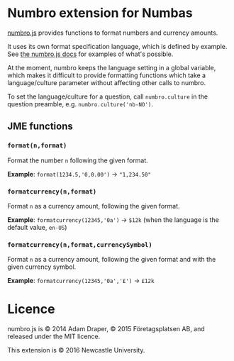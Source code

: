 # Numbro extension for Numbas

[numbro.js](http://numbrojs.com/) provides functions to format numbers and currency amounts.

It uses its own format specification language, which is defined by example. See [the numbro.js docs](http://numbrojs.com/format.html) for examples of what's possible.

At the moment, numbro keeps the language setting in a global variable, which makes it difficult to provide formatting functions which take a language/culture parameter without affecting other calls to numbro.

To set the language/culture for a question, call `numbro.culture` in the question preamble, e.g. `numbro.culture('nb-NO')`.

## JME functions

### `format(n,format)`

Format the number `n` following the given format.

**Example**: `format(1234.5,'0,0.00')` → `"1,234.50"`

### `formatcurrency(n,format)`

Format `n` as a currency amount, following the given format.

**Example**: `formatcurrency(12345,'0a')` → `$12k` (when the language is the default value, `en-US`)

### `formatcurrency(n,format,currencySymbol)`

Format `n` as a currency amount, following the given format and with the given currency symbol.

**Example**: `formatcurrency(12345,'0a','£')`  → `£12k`

# Licence

numbro.js is © 2014 Adam Draper, © 2015 Företagsplatsen AB, and released under the MIT licence.

This extension is © 2016 Newcastle University.
